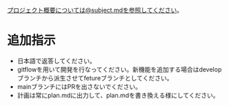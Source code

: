 プロジェクト概要については@subject.mdを参照してください。

# 追加指示
- 日本語で返答してください。
- gitflowを用いて開発を行なってください。新機能を追加する場合はdevelopブランチから派生させてfetureブランチとしてください。
- mainブランチにはPRを出さないでください。
- 計画は常にplan.mdに出力して、plan.mdを書き換える様にしてください。